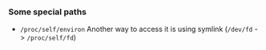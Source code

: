 ### Some special paths

* `/proc/self/environ` Another way to access it is using symlink (`/dev/fd` -> `/proc/self/fd`) 
